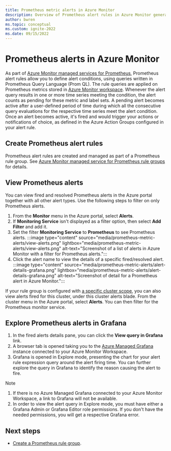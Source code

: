 ```yaml
---
title: Prometheus metric alerts in Azure Monitor
description: Overview of Prometheus alert rules in Azure Monitor generated by data in Azure Monitor managed services for Prometheus.
author: bwren
ms.topic: conceptual
ms.custom: ignite-2022
ms.date: 09/15/2022
---
```


# Prometheus alerts in Azure Monitor
As part of [Azure Monitor managed services for Prometheus](../essentials/prometheus-metrics-overview.md), Prometheus alert rules allow you to define alert conditions, using queries written in Prometheus Query Language (Prom QL). The rule queries are applied on Prometheus metrics stored in [Azure Monitor workspace](../essentials/azure-monitor-workspace-overview.md). Whenever the alert query results in one or more time series meeting the condition, the alert counts as pending for these metric and label sets. A pending alert becomes active after a user-defined period of time during which all the consecutive query evaluations for the respective time series meet the alert condition. Once an alert becomes active, it's fired and would trigger your actions or notifications of choice, as defined in the Azure Action Groups configured in your alert rule.

## Create Prometheus alert rules
Prometheus alert rules are created and managed as part of a Prometheus rule group. See [Azure Monitor managed service for Prometheus rule groups](../essentials/prometheus-rule-groups.md) for details.

## View Prometheus alerts
You can view fired and resolved Prometheus alerts in the Azure portal together with all other alert types. Use the following steps to filter on only Prometheus alerts.
1. From the **Monitor** menu in the Azure portal, select **Alerts**.
2. If **Monitoring Service** isn't displayed as a filter option, then select **Add Filter** and add it.
3. Set the filter **Monitoring Service** to **Prometheus** to see Prometheus alerts.
:::image type="content" source="media/prometheus-metric-alerts/view-alerts.png" lightbox="media/prometheus-metric-alerts/view-alerts.png" alt-text="Screenshot of a list of alerts in Azure Monitor with a filter for Prometheus alerts.":::
4. Click the alert name to view the details of a specific fired/resolved alert.
:::image type="content" source="media/prometheus-metric-alerts/alert-details-grafana.png" lightbox="media/prometheus-metric-alerts/alert-details-grafana.png" alt-text="Screenshot of detail for a Prometheus alert in Azure Monitor.":::

If your rule group is configured with [a specific cluster scope](../essentials/prometheus-rule-groups#limiting-rules-to-a-specific-cluster), you can also view alerts fired for this cluster, under this cluster alerts blade. From the cluster menu in the Azure portal, select **Alerts**. You can then filter for the Prometheus monitor service.

## Explore Prometheus alerts in Grafana
1. In the fired alerts details pane, you can click the **View query in Grafana** link. 
2. A browser tab is opened taking you to the [Azure Managed Grafana](../../managed-grafana/overview.md) instance connected to your Azure Monitor Workspace. 
3. Grafana is opened in Explore mode, presenting the chart for your alert rule expression query around the alert firing time. You can further explore the query in Grafana to identify the reason causing the alert to fire.

> [!NOTE]
> 1. If there is no Azure Managed Grafana connected to your Azure Monitor Workspace, a link to Grafana will not be available.
> 2. In order to view the alert query in Explore mode, you must have either a Grafana Admin or Grafana Editor role permissions. If you don't have the needed permissions, you will get a respective Grafana error.

## Next steps
- [Create a Prometheus rule group](../essentials/prometheus-rule-groups.md).

